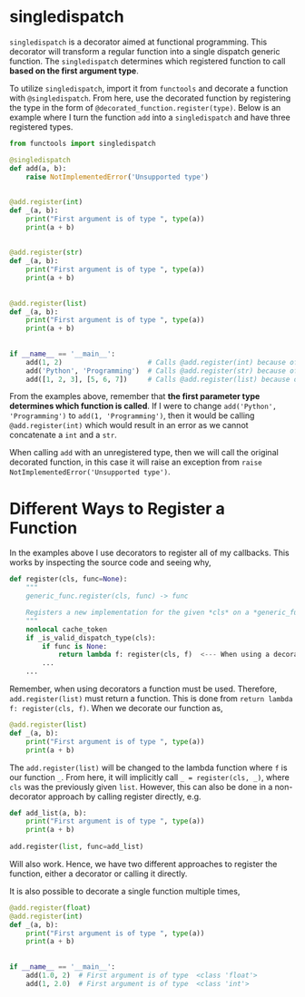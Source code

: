 
 # singledispatch
 
`singledispatch` is a decorator aimed at functional programming. This decorator will transform a regular function into a single dispatch generic function. The `singledispatch` determines which registered function to call **based on the first argument type**.

To utilize `singledispatch`, import it from `functools` and decorate a function with `@singledispatch`. From here, use the decorated function by registering the type in the form of `@decorated_function.register(type)`. Below is an example where I turn the function `add` into a `singledispatch` and have three registered types.

```python
from functools import singledispatch  

@singledispatch  
def add(a, b):  
    raise NotImplementedError('Unsupported type')  
  
  
@add.register(int)  
def _(a, b):  
    print("First argument is of type ", type(a))  
    print(a + b)  
  
  
@add.register(str)  
def _(a, b):  
    print("First argument is of type ", type(a))  
    print(a + b)  
  
  
@add.register(list)  
def _(a, b):  
    print("First argument is of type ", type(a))  
    print(a + b)  
  
  
if __name__ == '__main__':  
    add(1, 2)                     # Calls @add.register(int) because of 1
    add('Python', 'Programming')  # Calls @add.register(str) because of 'Python'
    add([1, 2, 3], [5, 6, 7])     # Calls @add.register(list) because of [1, 2, 3]
```

From the examples above, remember that **the first parameter type determines which function is called**. If I were to change `add('Python', 'Programming')` to `add(1, 'Programming')`, then it would be calling `@add.register(int)` which would result in an error as we cannot concatenate a `int` and a `str`.

When calling `add` with an unregistered type, then we will call the original decorated function, in this case it will raise an exception from `raise NotImplementedError('Unsupported type')`.

# Different Ways to Register a Function

In the examples above I use decorators to register all of my callbacks. This works by inspecting the source code and seeing why,

```python
def register(cls, func=None):  
    """
    generic_func.register(cls, func) -> func  

	Registers a new implementation for the given *cls* on a *generic_func*.  
	"""
	nonlocal cache_token  
    if _is_valid_dispatch_type(cls):  
        if func is None:  
            return lambda f: register(cls, f)  <--- When using a decorator, this will be returned
        ...
    ...
```

Remember, when using decorators a function must be used. Therefore, `add.register(list)` must return a function. This is done from `return lambda f: register(cls, f)`. When we decorate our function as,

```python
@add.register(list)  
def _(a, b):  
    print("First argument is of type ", type(a))  
    print(a + b)  
```

The `add.register(list)` will be changed to the lambda function where `f` is our function `_`. From here, it will implicitly call `_ = register(cls, _)`, where `cls` was the previously given `list`. However, this can also be done in a non-decorator approach by calling register directly, e.g.

```python
def add_list(a, b):  
    print("First argument is of type ", type(a))  
    print(a + b)  
  
add.register(list, func=add_list)
```

Will also work. Hence, we have two different approaches to register the function, either a decorator or calling it directly.

It is also possible to decorate a single function multiple times,

```python
@add.register(float)  
@add.register(int)  
def _(a, b):  
    print("First argument is of type ", type(a))  
    print(a + b)  
  
  
if __name__ == '__main__':  
    add(1.0, 2)  # First argument is of type  <class 'float'>  
    add(1, 2.0)  # First argument is of type  <class 'int'>
```
